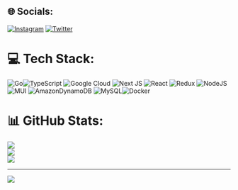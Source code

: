 
## 🌐 Socials:
[![Instagram](https://img.shields.io/badge/Instagram-%23E4405F.svg?logo=Instagram&logoColor=white)](https://instagram.com/fraanaalonso) [![Twitter](https://img.shields.io/badge/Twitter-%231DA1F2.svg?logo=Twitter&logoColor=white)](https://twitter.com/alonso_f09) 

# 💻 Tech Stack:
![Go](https://img.shields.io/badge/go-%2300ADD8.svg?style=for-the-badge&logo=go&logoColor=white)![TypeScript](https://img.shields.io/badge/typescript-%23007ACC.svg?style=for-the-badge&logo=typescript&logoColor=white) ![Google Cloud](https://img.shields.io/badge/Google%20Cloud-%234285F4.svg?style=for-the-badge&logo=google-cloud&logoColor=white) ![Next JS](https://img.shields.io/badge/Next-black?style=for-the-badge&logo=next.js&logoColor=white) ![React](https://img.shields.io/badge/react-%2320232a.svg?style=for-the-badge&logo=react&logoColor=%2361DAFB) ![Redux](https://img.shields.io/badge/redux-%23593d88.svg?style=for-the-badge&logo=redux&logoColor=white) ![NodeJS](https://img.shields.io/badge/node.js-6DA55F?style=for-the-badge&logo=node.js&logoColor=white) ![MUI](https://img.shields.io/badge/MUI-%230081CB.svg?style=for-the-badge&logo=material-ui&logoColor=white) ![AmazonDynamoDB](https://img.shields.io/badge/Amazon%20DynamoDB-4053D6?style=for-the-badge&logo=Amazon%20DynamoDB&logoColor=white) ![MySQL](https://img.shields.io/badge/mysql-%2300f.svg?style=for-the-badge&logo=mysql&logoColor=white)![Docker](https://img.shields.io/badge/docker-%230db7ed.svg?style=for-the-badge&logo=docker&logoColor=white)
# 📊 GitHub Stats:
![](https://github-readme-stats.vercel.app/api?username=francisco-alonso&theme=dark&hide_border=true&include_all_commits=true&count_private=true)<br/>
![](https://github-readme-streak-stats.herokuapp.com/?user=francisco-alonso&theme=dark&hide_border=true)<br/>
![](https://github-readme-stats.vercel.app/api/top-langs/?username=francisco-alonso&theme=dark&hide_border=true&include_all_commits=true&count_private=true&layout=compact)

---
[![](https://visitcount.itsvg.in/api?id=francisco-alonso&icon=0&color=0)](https://visitcount.itsvg.in)

<!-- Proudly created with GPRM ( https://gprm.itsvg.in ) -->
